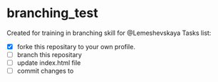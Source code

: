 # branching_test
Created for training in branching skill for @Lemeshevskaya
  Tasks list:
  - [x] forke this repositary to your own profile.
  - [ ] branch this repositary
  - [ ] update index.html file
  - [ ] commit changes to 
